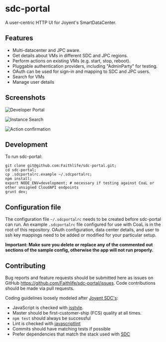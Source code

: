 # sdc-portal

A user-centric HTTP UI for Joyent's SmartDataCenter.

## Features

* Multi-datacenter and JPC aware.
* Get details about VMs in different SDC and JPC regions.
* Perform actions on existing VMs (e.g. start, stop, reboot).
* Pluggable authentication providers, including "AdminParty" for testing.
* OAuth can be used for sign-in and mapping to SDC and JPC users.
* Search for VMs
* Manage user details

## Screenshots

![Developer Portal](https://ops.faithlife.com/wp-content/uploads/2015/04/Screen-Shot-2015-04-26-at-11.19.18-AM.png "Developer Portal")

![Instance Search](https://ops.faithlife.com/wp-content/uploads/2015/04/Screen-Shot-2015-04-26-at-12.38.26-PM.png "Instance Search")

![Action confirmation](https://ops.faithlife.com/wp-content/uploads/2015/04/Screen-Shot-2015-04-26-at-12.37.27-PM.png "Action Confirmation")

## Development

To run sdc-portal:

    git clone git@github.com:Faithlife/sdc-portal.git;
    cd sdc-portal;
    cp .sdcportalrc.example ~/.sdcportalrc;
    npm install;
    export NODE_ENV=development; # necessary if testing against CoaL or other unsigned CloudAPI endpoints
    grunt dev;

## Configuration file

The configuration file `~/.sdcportalrc` needs to be created before sdc-portal can run. An example `.sdcportalrc` file configured for use with CoaL is in the root of this repository. OAuth configuration, data center details, and user to ssh key mappings need to be added or modified for your particular setup.

**Important: Make sure you delete or replace any of the commented out sections of the sample config, otherwise the app will not run properly.**

## Contributing

Bug reports and feature requests should be submitted here as issues on GitHub https://github.com/Faithlife/sdc-portal/issues. Code contributions should be made via pull requests.

Coding guidelines loosely modeled after [Joyent SDC's](https://github.com/joyent/sdc#contributing):

* JavaScript is checked with [jsstyle](https://github.com/davepacheco/jsstyle).
* Master should be first-customer-ship (FCS) quality at all times.
* `npm test` should always be successful
* Lint is checked with [javascriptlint](https://github.com/davepacheco/javascriptlint)
* Commits should have matching tests if possible
* Prefer dependencies that match the stack used with [SDC](https://github.com/joyent/sdc)
